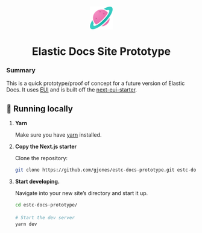 <p align="center">
  <img src="src/images/docs-logo.png" width="60"  alt="Elastic Logo"/>
</p>

<h1 align="center">
  Elastic Docs Site Prototype
</h1>

### Summary
This is a quick prototype/proof of concept for a future version of Elastic Docs. It uses [EUI](https://github.com/elastic/eui) and is built off the [next-eui-starter](https://codesandbox.io/s/github/elastic/next-eui-starter).


## 🚀 Running locally

1.  **Yarn**

    Make sure you have [yarn](https://yarnpkg.com/) installed.

1.  **Copy the Next.js starter**

    Clone the repository:

    ```sh
    git clone https://github.com/gjones/estc-docs-prototype.git estc-docs-prototype
    ```

1.  **Start developing.**

    Navigate into your new site’s directory and start it up.

    ```sh
    cd estc-docs-prototype/

    # Start the dev server
    yarn dev
    ```
